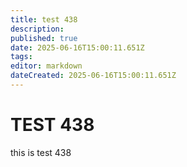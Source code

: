 ```yaml
---
title: test 438
description: 
published: true
date: 2025-06-16T15:00:11.651Z
tags: 
editor: markdown
dateCreated: 2025-06-16T15:00:11.651Z
---
```


# TEST 438
this is test 438
